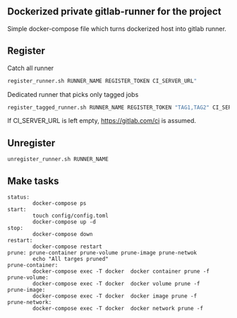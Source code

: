 ## Dockerized private gitlab-runner for the project

Simple docker-compose file which turns dockerized host into gitlab runner.


## Register

Catch all runner

```sh
register_runner.sh RUNNER_NAME REGISTER_TOKEN CI_SERVER_URL"
```

Dedicated runner that picks only tagged jobs

```sh
register_tagged_runner.sh RUNNER_NAME REGISTER_TOKEN "TAG1,TAG2" CI_SERVER_URL
```

If CI_SERVER_URL is left empty, https://gitlab.com/ci is assumed.


## Unregister

```
unregister_runner.sh RUNNER_NAME
```

## Make tasks

```
status:
        docker-compose ps
start:
        touch config/config.toml
        docker-compose up -d
stop:
        docker-compose down
restart:
        docker-compose restart
prune: prune-container prune-volume prune-image prune-netwok
        echo "All targes pruned"
prune-container:
        docker-compose exec -T docker  docker container prune -f
prune-volume:
        docker-compose exec -T docker  docker volume prune -f
prune-image:
        docker-compose exec -T docker  docker image prune -f
prune-network:
        docker-compose exec -T docker  docker network prune -f

```
